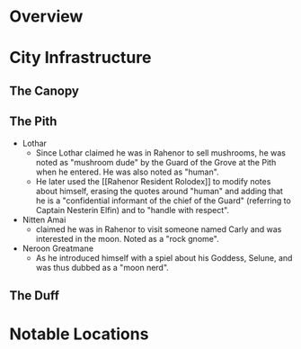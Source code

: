 # Overview


# City Infrastructure
## The Canopy
## The Pith

- Lothar
	- Since Lothar claimed he was in Rahenor to sell mushrooms, he was noted as "mushroom dude" by the Guard of the Grove at the Pith when he entered. He was also noted as "human".
	- He later used the [[Rahenor Resident Rolodex]] to modify notes about himself, erasing the quotes around "human" and adding that he is a "confidential informant of the chief of the Guard" (referring to Captain Nesterin Elfin) and to "handle with respect".
- Nitten Amai
	- claimed he was in Rahenor to visit someone named Carly and was interested in the moon. Noted as a "rock gnome".
- Neroon Greatmane
	- As he introduced himself with a spiel about his Goddess, Selune, and was thus dubbed as a "moon nerd".
## The Duff


# Notable Locations


